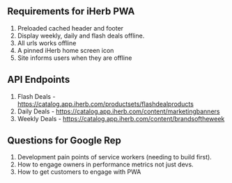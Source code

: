 ## Requirements for iHerb PWA

1. Preloaded cached header and footer
2. Display weekly, daily and flash deals offline.
3. All urls works offline
4. A pinned iHerb home screen icon
5. Site informs users when they are offline

## API Endpoints

1. Flash Deals - https://catalog.app.iherb.com/productsets/flashdealproducts
2. Daily Deals - https://catalog.app.iherb.com/content/marketingbanners
3. Weekly Deals - https://catalog.app.iherb.com/content/brandsoftheweek

## Questions for Google Rep

1. Development pain points of service workers (needing to build first).
2. How to engage owners in performance metrics not just devs.
3. How to get customers to engage with PWA
